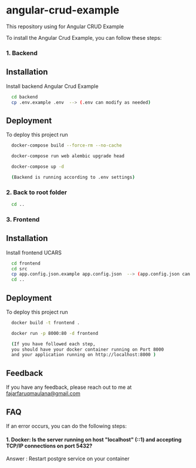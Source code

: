 
# angular-crud-example

This repository using for Angular CRUD Example


To install the Angular Crud Example, you can follow these steps:

### 1. Backend

## Installation

Install backend Angular Crud Example

```bash
  cd backend
  cp .env.example .env  --> (.env can modify as needed)
```

## Deployment

To deploy this project run

```bash
  docker-compose build --force-rm --no-cache 

  docker-compose run web alembic upgrade head

  docker-compose up -d

  (Backend is running according to .env settings)

```

### 2. Back to root folder


```bash
  cd ..
```

### 3. Frontend
## Installation

Install frontend UCARS

```bash
  cd frontend
  cd src
  cp app.config.json.example app.config.json  --> (app.config.json can modify as needed)
  cd ..
```

## Deployment

To deploy this project run

```bash
  docker build -t frontend .

  docker run -p 8000:80 -d frontend

  (If you have followed each step, 
  you should have your docker container running on Port 8000 
  and your application running on http://localhost:8000 )

```
## Feedback

If you have any feedback, please reach out to me at fajarfaruqmaulana@gmail.com


## FAQ

If an error occurs, you can do the following steps:

#### 1. Docker: Is the server running on host "localhost" (::1) and accepting TCP/IP connections on port 5432?

Answer : Restart postgre service on your container


